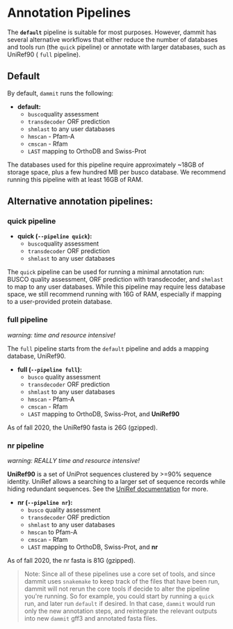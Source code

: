 # Annotation Pipelines

The  **`default`** pipeline is suitable for most purposes.
However, dammit has several alternative workflows that either
reduce the number of databases and tools run (the `quick` pipeline)
or annotate with larger databases, such as UniRef90 ( `full` pipeline).

## Default

By default, `dammit` runs the following:

- **default:**
    - `busco`quality assessment
    - `transdecoder` ORF prediction
    - `shmlast` to any user databases
    - `hmscan` - Pfam-A
    - `cmscan` - Rfam
    - `LAST` mapping to OrthoDB and Swiss-Prot

The databases used for this pipeline require approximately ~18GB of storage space,
plus a few hundred MB per busco database. We recommend running this pipeline with
at least 16GB of RAM.

## Alternative annotation pipelines:

### quick pipeline

- **quick (`--pipeline quick`):**
    - `busco`quality assessment
    - `transdecoder` ORF prediction
    - `shmlast` to any user databases

The `quick` pipeline can be used for running a minimal annotation run: 
BUSCO quality assessment, ORF prediction with transdecoder, and `shmlast` 
to map to any user databases. While this pipeline may require less database
space, we still recommend running with 16G of RAM, especially if mapping
to a user-provided protein database.

### full pipeline

_warning: time and resource intensive!_

The `full` pipeline starts from the `default` pipeline and adds a mapping 
database, UniRef90. 

- **full (`--pipeline full`):**
    - `busco` quality assessment
    - `transdecoder` ORF prediction
    - `shmlast` to any user databases
    - `hmscan` - Pfam-A
    - `cmscan` - Rfam
    - `LAST` mapping to OrthoDB, Swiss-Prot, and **UniRef90**

As of fall 2020, the UniRef90 fasta is 26G (gzipped).

### nr pipeline

_warning: REALLY time and resource intensive!_

**UniRef90** is a set of UniProt sequences clustered
by >=90% sequence identity. UniRef allows a searching to a larger set of
sequence records while hiding redundant sequences. See the [UniRef 
documentation](https://www.uniprot.org/help/uniref) for more.

- **nr (`--pipeline nr`):**
    - `busco` quality assessment
    - `transdecoder` ORF prediction
    - `shmlast` to any user databases
    - `hmscan` to Pfam-A
    - `cmscan` - Rfam
    - `LAST` mapping to OrthoDB, Swiss-Prot, and **nr**

As of fall 2020, the nr fasta is 81G (gzipped).

> Note: Since all of these pipelines use a core set of tools, and since dammit uses `snakemake`
> to keep track of the files that have been run, dammit will not rerun the core tools if decide
> to alter the pipeline you're running. So for example, you could start by running a `quick`
> run, and later run `default` if desired. In that case, `dammit` would run only the new annotation
> steps, and reintegrate the relevant outputs into new `dammit` gff3 and annotated fasta files.
